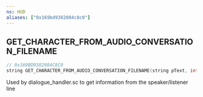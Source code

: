 ```yaml
---
ns: HUD
aliases: ["0x169bd9382084c8c0"]
---
```

## GET_CHARACTER_FROM_AUDIO_CONVERSATION_FILENAME

```c
// 0x169BD9382084C8C0
string GET_CHARACTER_FROM_AUDIO_CONVERSATION_FILENAME(string pText, int startPoint, int endPoint);
```

Used by dialogue_handler.sc to get information from the speaker/listener line

